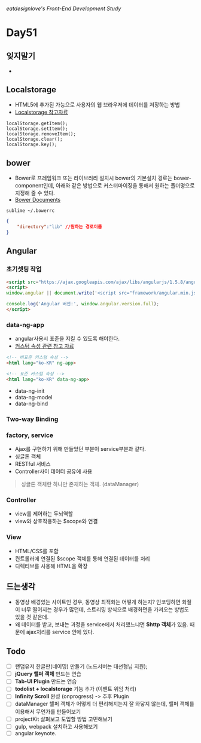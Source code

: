 ###### eatdesignlove's Front-End Development Study

# Day51

## 잊지말기
- 

## Localstorage
- HTML5에 추가된 가능으로 사용자의 웹 브라우저에 데이터를 저장하는 방법
- [Localstorage 참고자료](http://m.mkexdev.net/111)

```
localStorage.getItem();
localStorage.setItem();
localStorage.removeItem();
localStorage.clear();
localStorage.key();
```

## bower

- Bower로 프레임워크 또는 라이브러리 설치시 bower의 기본설치 경로는 bower-component인데, 아래와 같은 방법으로 커스터마이징을 통해서 원하는 폴더명으로 지정해 줄 수 있다.
- [Bower Documents](https://bower.io/docs/config/)

```console.
sublime ~/.bowerrc
```

```json
{
    "directory":"lib" //원하는 경로이름
}
```

## Angular

### 초기셋팅 작업
```html
<script src="https://ajax.googleapis.com/ajax/libs/angularjs/1.5.8/angular.min.js"></script>
<script>
window.angular || document.write('<script src="framework/angular.min.js"><\/script>');

console.log('Angular 버전:', window.angular.version.full); 
</script>
```

### data-ng-app
- angular사용시 표준을 지킬 수 있도록 해야한다.
- [커스텀 속성 관련 참고 자료](http://www.w3schools.com/tags/att_global_data.asp)

```html
<!-- 비표준 커스텀 속성 -->
<html lang="ko-KR" ng-app>

<!-- 표준 커스텀 속성 -->
<html lang="ko-KR" data-ng-app>
```

- data-ng-init
- data-ng-model
- data-ng-bind

### Two-way Binding

### factory, service
- Ajax를 구현하기 위해 만들었던 부분이 service부분과 같다.
- 싱글톤 객체
- RESTful 서비스
- Controller사이 데이터 공유에 사용

>싱글톤 객체란 하나만 존재하는 객체. (dataManager)

### Controller
- view를 제어하는 두뇌역할
- view와 상호작용하는 $scope와 연결

### View
- HTML/CSS를 포함
- 컨트롤러에 연결된 $scope 객체를 통해 연결된 데이터를 처리
- 디렉티브를 사용해 HTML을 확장


## 드는생각
- 동영상 배경있는 사이트인 경우, 동영상 최적화는 어떻게 하는지? 인코딩하면 화질이 너무 떨어지는 경우가 많던데, 스트리밍 방식으로 배경화면을 가져오는 방법도 있을 것 같은데.
- 왜 데이터를 받고, 보내는 과정을 service에서 처리했느냐면 **$http 객체**가 있음. 때문에 ajax처리를 service 안에 있다.


## Todo
- [ ] 랜덤유저 한글판(네이밍) 만들기 (노드서버는 태선형님 지원);
- [ ] **jQuery 핼퍼 객체** 만드는 연습
- [ ] **Tab-UI Plugin** 만드는 연습
- [ ] **todolist + localstorage** 기능 추가 (이벤트 위임 처리)
- [ ] **Infinity Scroll** 완성 (onprogress) -> 추후 Plugin
- [ ] dataManager 핼퍼 객체가 어떻게 더 편리해지는지 잘 와닿지 않는데, 핼퍼 객체를 이용해서 무언가를 만들어보기
- [ ] projectKit 살펴보고 도입할 방법 고민해보기
- [ ] gulp, webpack 설치하고 사용해보기
- [ ] angular keynote.
